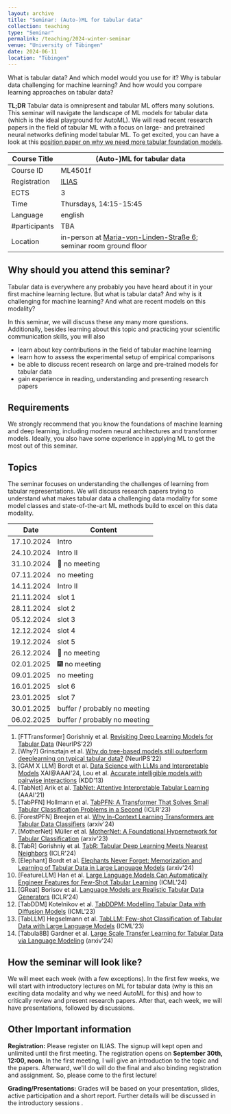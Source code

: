 ```yaml
---
layout: archive
title: "Seminar: (Auto-)ML for tabular data"
collection: teaching
type: "Seminar"
permalink: /teaching/2024-winter-seminar
venue: "University of Tübingen"
date: 2024-06-11
location: "Tübingen"
---
```


What is tabular data? And which model would you use for it? Why is tabular data challenging for machine learning? And how would you compare learning approaches on tabular data?

**TL;DR** Tabular data is omnipresent and tabular ML offers many solutions.  
This seminar will navigate the landscape of ML models for tabular data (which is the ideal playground for AutoML). We will read recent
research papers in the field of tabular ML with a focus on large- and pretrained neural networks defining model tabular ML.
To get excited, you can have a look at this [position paper on why we need more tabular foundation models](https://arxiv.org/abs/2306.08107).


| Course Title | (Auto-)ML for tabular data                                                                                                                                                                                                               |
|--------------|------------------------------------------------------------------------------------------------------------------------------------------------------------------------------------------------------------------------------------------|
| Course ID    | ML4501f                                                                                                                                                                                                                                  |
| Registration | [ILIAS](https://ovidius.uni-tuebingen.de/ilias3/goto.php?target=crs_4780184&client_id=pr02)                                                                                                                                              |
| ECTS         | 3                                                                                                                                                                                                                                        |
| Time         | Thursdays, 14:15-15:45                                                                                                                                                                                                                   |                                                                                                                                                                                                                                           |
| Language     | english                                                                                                                                                                                                                                  |
| #participants | TBA                                                                                                                                                                                                                                      |
| Location     | in-person at [Maria-von-Linden-Straße 6](https://uni-tuebingen.de/einrichtungen/personalvertretungen-beratung-beauftragte/lageplaene/karte-c-sand-aussenbereiche-innenstadt/maria-von-linden-strasse-6/); seminar room ground floor |

Why should you attend this seminar?
---
Tabular data is everywhere any probably you have heard about it in your first machine learning lecture. 
But what is tabular data? And why is it challenging for machine learning? And what are recent models on this modality?

In this seminar, we will discuss these any many more questions. Additionally, besides learning about this topic and practicing your scientific communication skills, you will also 
  * learn about key contributions in the field of tabular machine learning
  * learn how to assess the experimental setup of empirical comparisons
  * be able to discuss recent research on large and pre-trained models for tabular data
  * gain experience in reading, understanding and presenting research papers 

Requirements
---
We strongly recommend that you know the foundations of machine learning and deep learning, including modern neural architectures and transformer models.
Ideally, you also have some experience in applying ML to get the most out of this seminar.

Topics
---
The seminar focuses on understanding the challenges of learning from tabular representations. We will discuss research 
papers trying to understand what makes tabular data a challenging data modality for some model classes and state-of-the-art
ML methods build to excel on this data modality. 

| Date       | Content                      |
|------------|------------------------------|
| 17.10.2024 | Intro                        |
| 24.10.2024 | Intro II                     |
| 31.10.2024 | 🎃 no meeting                |
| 07.11.2024 | no meeting                   |
| 14.11.2024 | Intro II                     |
| 21.11.2024 | slot 1                       |
| 28.11.2024 | slot 2                       |
| 05.12.2024 | slot 3                       |
| 12.12.2024 | slot 4                       |
| 19.12.2024 | slot 5                       |
| 26.12.2024 | 🌲 no meeting               |
| 02.01.2025 | 🎆 no meeting                |
| 09.01.2025 | no meeting                   |
| 16.01.2025 | slot 6                       |
| 23.01.2025 | slot 7                       |
| 30.01.2025 | buffer / probably no meeting |
| 06.02.2025 | buffer / probably no meeting |

1. [FTTransformer] Gorishniy et al. [Revisiting Deep Learning Models for Tabular Data](https://proceedings.neurips.cc/paper/2021/hash/9d86d83f925f2149e9edb0ac3b49229c-Abstract.html) (NeurIPS'22)
2. [Why?] Grinsztajn et al. [Why do tree-based models still outperform deeplearning on typical tabular data?](https://proceedings.neurips.cc/paper_files/paper/2022/file/0378c7692da36807bdec87ab043cdadc-Supplemental-Datasets_and_Benchmarks.pdf) (NeurIPS’22)
3. [GAM X LLM] Bordt et al. [Data Science with LLMs and Interpretable Models](https://arxiv.org/pdf/2402.14474) XAI@AAAI'24, Lou et al. [Accurate intelligible models with pairwise interactions](https://dl.acm.org/doi/abs/10.1145/2487575.2487579) (KDD'13)
4. [TabNet] Arik et al. [TabNet: Attentive Interpretable Tabular Learning ](https://ojs.aaai.org/index.php/AAAI/article/view/16826) (AAAI'21)
5. [TabPFN] Hollmann et al. [TabPFN: A Transformer That Solves Small Tabular Classification Problems in a Second](https://openreview.net/forum?id=cp5PvcI6w8_) (ICLR'23)
6. [ForestPFN] Breejen et al. [Why In-Context Learning Transformers are Tabular Data Classifiers](https://arxiv.org/abs/2405.13396) (arxiv'24)
7. [MotherNet] Müller et al. [MotherNet: A Foundational Hypernetwork for Tabular Classification](https://openreview.net/forum?id=cp5PvcI6w8_) (arxiv'23)
8. [TabR] Gorishniy et al. [TabR: Tabular Deep Learning Meets Nearest Neighbors](https://openreview.net/forum?id=rhgIgTSSxW) (ICLR'24)
9. [Elephant] Bordt et al. [Elephants Never Forget: Memorization and Learning of Tabular Data in Large Language Models](https://openreview.net/forum?id=HLoWN6m4fS#discussion) (arxiv'24)
10. [FeatureLLM] Han et al. [Large Language Models Can Automatically Engineer Features for Few-Shot Tabular Learning](https://openreview.net/forum?id=fRG45xL1WT) (ICML'24)
11. [GReat] Borisov et al. [Language Models are Realistic Tabular Data Generators](https://openreview.net/forum?id=cEygmQNOeI) (ICLR'24)
12. [TabDDM] Kotelnikov et al. [TabDDPM: Modelling Tabular Data with Diffusion Models](https://proceedings.mlr.press/v202/kotelnikov23a.html) (ICML'23)
13. [TabLLM] Hegselmann et al. [TabLLM: Few-shot Classification of Tabular Data with Large Language Models](https://proceedings.mlr.press/v206/hegselmann23a.html) (ICML'23)
14. [Tabula8B] Gardner et al. [Large Scale Transfer Learning for Tabular Data via Language Modeling](https://arxiv.org/pdf/2406.12031) (arxiv'24)

How the seminar will look like?
---

We will meet each week (with a few exceptions). In the first few weeks, we will start with introductory lectures on
ML for tabular data (why is this an exciting data modality and why we need AutoML for this) and how to critically review and present research papers. After that, each week, we will have presentations, followed by discussions.

Other Important information
---

**Registration:** Please register on ILIAS. The signup will kept open and unlimited until the first meeting. The registration opens on **September 30th, 12:00, noon**.
In the first meeting, I will give an introduction to the topic and the papers. Afterward, we'll do will do the final and also binding registration and assignment. So, please come to the first lecture!

**Grading/Presentations:** Grades will be based on your presentation, slides, active participation and a short report. Further details will be discussed in the introductory sessions
.


 

